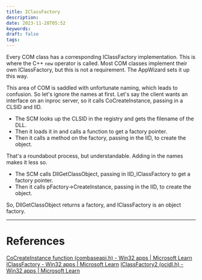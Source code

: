 ```yaml
---
title: IClassFactory
description: 
date: 2023-11-28T05:52
keywords: 
draft: false
tags:
---
```

Every COM class has a corresponding IClassFactory implementation.  This is where the C++ `new` operator is called.  Most COM classes implement their own IClassFactory, but this is not a requirement.  The AppWizard sets it up this way.

This area of COM is saddled with unfortunate naming, which leads to confusion.  So let's ignore the names at first.  Let's say the client wants an interface on an inproc server, so it calls CoCreateInstance, passing in a CLSID and IID.

- The SCM looks up the CLSID in the registry and gets the filename of the DLL.
- Then it loads it in and calls a function to get a factory pointer.
- Then it calls a method on the factory, passing in the IID, to create the object.

That's a roundabout process, but understandable.  Adding in the names makes it less so.

- The SCM calls DllGetClassObject, passing in IID_IClassFactory to get a factory pointer.
- Then it calls pFactory->CreateInstance, passing in the IID, to create the object.

So, DllGetClassObject returns a factory, and IClassFactory is an object factory.

---
# References

[CoCreateInstance function (combaseapi.h) - Win32 apps | Microsoft Learn](https://learn.microsoft.com/en-us/windows/win32/api/combaseapi/nf-combaseapi-cocreateinstance)
[IClassFactory - Win32 apps | Microsoft Learn](https://learn.microsoft.com/en-us/windows/win32/api/unknwn/nn-unknwn-iclassfactory)
[IClassFactory2 (ocidl.h) - Win32 apps | Microsoft Learn](https://learn.microsoft.com/en-us/windows/win32/api/ocidl/nn-ocidl-iclassfactory2)
